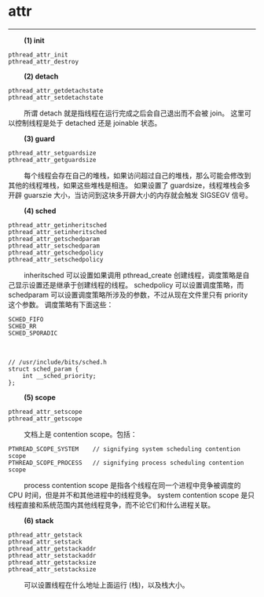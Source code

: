 # attr
***

&emsp;&emsp;
**(1) init**

    pthread_attr_init
    pthread_attr_destroy

&emsp;&emsp;
**(2) detach**

    pthread_attr_getdetachstate
    pthread_attr_setdetachstate

&emsp;&emsp;
所谓 detach 就是指线程在运行完成之后会自己退出而不会被 join。
这里可以控制线程是处于 detached 还是 joinable 状态。

&emsp;&emsp;
**(3) guard**

    pthread_attr_setguardsize
    pthread_attr_getguardsize

&emsp;&emsp;
每个线程会存在自己的堆栈，如果访问超过自己的堆栈，那么可能会修改到其他的线程堆栈，如果这些堆栈是相连。
如果设置了 guardsize，线程堆栈会多开辟 guarszie 大小，当访问到这块多开辟大小的内存就会触发 SIGSEGV 信号。

&emsp;&emsp;
**(4) sched**

    pthread_attr_getinheritsched
    pthread_attr_setinheritsched
    pthread_attr_getschedparam
    pthread_attr_setschedparam
    pthread_attr_getschedpolicy
    pthread_attr_setschedpolicy

&emsp;&emsp;
inheritsched 可以设置如果调用 pthread_create 创建线程，调度策略是自己显示设置还是继承于创建线程的线程。
schedpolicy 可以设置调度策略，而 schedparam 可以设置调度策略所涉及的参数，不过从现在文件里只有 priority 这个参数。
调度策略有下面这些：

    SCHED_FIFO
    SCHED_RR
    SCHED_SPORADIC

&emsp;&emsp;

    // /usr/include/bits/sched.h
    struct sched_param {
        int __sched_priority;
    };
    
&emsp;&emsp;
**(5) scope**

    pthread_attr_setscope
    pthread_attr_getscope

&emsp;&emsp;
文档上是 contention scope。包括：

    PTHREAD_SCOPE_SYSTEM    // signifying system scheduling contention scope
    PTHREAD_SCOPE_PROCESS   // signifying process scheduling contention scope

&emsp;&emsp;
process contention scope 是指各个线程在同一个进程中竞争被调度的 CPU 时间，但是并不和其他进程中的线程竞争。
system contention scope 是只线程直接和系统范围内其他线程竞争，而不论它们和什么进程关联。

&emsp;&emsp;
**(6) stack**

    pthread_attr_getstack
    pthread_attr_setstack
    pthread_attr_getstackaddr
    pthread_attr_setstackaddr
    pthread_attr_getstacksize
    pthread_attr_setstacksize

&emsp;&emsp;
可以设置线程在什么地址上面运行 (栈)，以及栈大小。